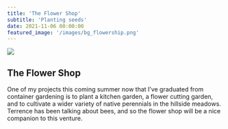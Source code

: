 ```yaml
---
title: 'The Flower Shop'
subtitle: 'Planting seeds'
date: 2021-11-06 00:00:00
featured_image: '/images/bg_flowership.png' 
---
```


![](/images/demo/demo-landscape.jpg)

## The Flower Shop

One of my projects this coming summer now that I’ve graduated from container gardening is to plant a kitchen garden, a flower cutting garden, and to cultivate a wider variety of native perennials in the hillside meadows. Terrence has been talking about bees, and so the flower shop will be a nice companion to this venture. 

